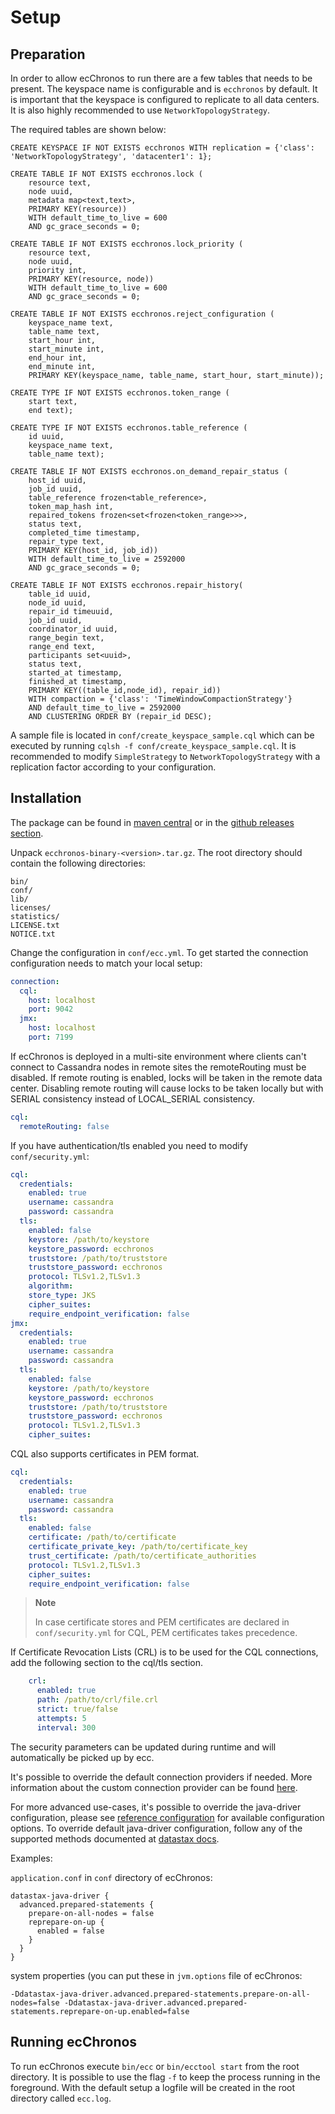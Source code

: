 # Setup

## Preparation

In order to allow ecChronos to run there are a few tables that needs to be present.
The keyspace name is configurable and is `ecchronos` by default.
It is important that the keyspace is configured to replicate to all data centers.
It is also highly recommended to use `NetworkTopologyStrategy`.

The required tables are shown below:
```
CREATE KEYSPACE IF NOT EXISTS ecchronos WITH replication = {'class': 'NetworkTopologyStrategy', 'datacenter1': 1};

CREATE TABLE IF NOT EXISTS ecchronos.lock (
    resource text,
    node uuid,
    metadata map<text,text>,
    PRIMARY KEY(resource))
    WITH default_time_to_live = 600
    AND gc_grace_seconds = 0;

CREATE TABLE IF NOT EXISTS ecchronos.lock_priority (
    resource text,
    node uuid,
    priority int,
    PRIMARY KEY(resource, node))
    WITH default_time_to_live = 600
    AND gc_grace_seconds = 0;

CREATE TABLE IF NOT EXISTS ecchronos.reject_configuration (
    keyspace_name text,
    table_name text,
    start_hour int,
    start_minute int,
    end_hour int,
    end_minute int,
    PRIMARY KEY(keyspace_name, table_name, start_hour, start_minute));

CREATE TYPE IF NOT EXISTS ecchronos.token_range (
    start text,
    end text);

CREATE TYPE IF NOT EXISTS ecchronos.table_reference (
    id uuid,
    keyspace_name text,
    table_name text);

CREATE TABLE IF NOT EXISTS ecchronos.on_demand_repair_status (
    host_id uuid,
    job_id uuid,
    table_reference frozen<table_reference>,
    token_map_hash int,
    repaired_tokens frozen<set<frozen<token_range>>>,
    status text,
    completed_time timestamp,
    repair_type text,
    PRIMARY KEY(host_id, job_id))
    WITH default_time_to_live = 2592000
    AND gc_grace_seconds = 0;

CREATE TABLE IF NOT EXISTS ecchronos.repair_history(
    table_id uuid,
    node_id uuid,
    repair_id timeuuid,
    job_id uuid,
    coordinator_id uuid,
    range_begin text,
    range_end text,
    participants set<uuid>,
    status text,
    started_at timestamp,
    finished_at timestamp,
    PRIMARY KEY((table_id,node_id), repair_id))
    WITH compaction = {'class': 'TimeWindowCompactionStrategy'}
    AND default_time_to_live = 2592000
    AND CLUSTERING ORDER BY (repair_id DESC);
```

A sample file is located in `conf/create_keyspace_sample.cql` which can be executed by running `cqlsh -f conf/create_keyspace_sample.cql`.
It is recommended to modify `SimpleStrategy` to `NetworkTopologyStrategy` with a replication factor according to your configuration.

## Installation

The package can be found in
[maven central](https://mvnrepository.com/artifact/com.ericsson.bss.cassandra.ecchronos/ecchronos-binary)
or in the [github releases section](https://github.com/Ericsson/ecchronos/releases).

Unpack `ecchronos-binary-<version>.tar.gz`.
The root directory should contain the following directories:
```
bin/
conf/
lib/
licenses/
statistics/
LICENSE.txt
NOTICE.txt
```

Change the configuration in `conf/ecc.yml`.
To get started the connection configuration needs to match your local setup:

```yaml
connection:
  cql:
    host: localhost
    port: 9042
  jmx:
    host: localhost
    port: 7199
```

If ecChronos is deployed in a multi-site environment where clients can't connect to Cassandra nodes in remote sites
the remoteRouting must be disabled. If remote routing is enabled, locks will be taken in the remote data center.
Disabling remote routing will cause locks to be taken locally but with SERIAL consistency instead of LOCAL_SERIAL consistency.

```yaml
cql:
  remoteRouting: false
```

If you have authentication/tls enabled you need to modify `conf/security.yml`:

```yaml
cql:
  credentials:
    enabled: true
    username: cassandra
    password: cassandra
  tls:
    enabled: false
    keystore: /path/to/keystore
    keystore_password: ecchronos
    truststore: /path/to/truststore
    truststore_password: ecchronos
    protocol: TLSv1.2,TLSv1.3
    algorithm:
    store_type: JKS
    cipher_suites:
    require_endpoint_verification: false
jmx:
  credentials:
    enabled: true
    username: cassandra
    password: cassandra
  tls:
    enabled: false
    keystore: /path/to/keystore
    keystore_password: ecchronos
    truststore: /path/to/truststore
    truststore_password: ecchronos
    protocol: TLSv1.2,TLSv1.3
    cipher_suites:
```

CQL also supports certificates in PEM format.

```yaml
cql:
  credentials:
    enabled: true
    username: cassandra
    password: cassandra
  tls:
    enabled: false
    certificate: /path/to/certificate
    certificate_private_key: /path/to/certificate_key
    trust_certificate: /path/to/certificate_authorities
    protocol: TLSv1.2,TLSv1.3
    cipher_suites:
    require_endpoint_verification: false
```

> **Note**
>
> In case certificate stores and PEM certificates are declared in `conf/security.yml` for CQL,
> PEM certificates takes precedence.

If Certificate Revocation Lists (CRL) is to be used for the CQL connections, add the following
section to the cql/tls section.

```yaml
    crl:
      enabled: true
      path: /path/to/crl/file.crl
      strict: true/false
      attempts: 5
      interval: 300
```

The security parameters can be updated during runtime and will automatically be picked up by ecc.

It's possible to override the default connection providers if needed.
More information about the custom connection provider can be found [here](STANDALONE.md).

For more advanced use-cases, it's possible to override the java-driver configuration,
please see [reference configuration](https://docs.datastax.com/en/developer/java-driver/4.17/manual/core/configuration/reference/) for available configuration options.
To override default java-driver configuration,
follow any of the supported methods documented at [datastax docs](https://docs.datastax.com/en/developer/java-driver/4.17/manual/core/configuration/#default-implementation-typesafe-config).

Examples:

`application.conf` in `conf` directory of ecChronos:

```
datastax-java-driver {
  advanced.prepared-statements {
    prepare-on-all-nodes = false
    reprepare-on-up {
      enabled = false
    }
  }
}
```

system properties (you can put these in `jvm.options` file of ecChronos:

```
-Ddatastax-java-driver.advanced.prepared-statements.prepare-on-all-nodes=false -Ddatastax-java-driver.advanced.prepared-statements.reprepare-on-up.enabled=false
```



## Running ecChronos

To run ecChronos execute `bin/ecc` or `bin/ecctool start` from the root directory.
It is possible to use the flag `-f` to keep the process running in the foreground.
With the default setup a logfile will be created in the root directory called `ecc.log`.
